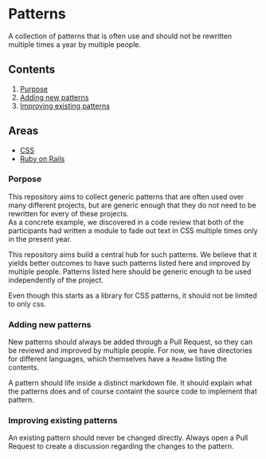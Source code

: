 # Patterns

A collection of patterns that is often use and should not be rewritten multiple
times a year by multiple people.

## Contents
1. [Purpose](#porpose)
2. [Adding new patterns](#adding-new-patterns)
3. [Improving existing patterns](#improving-existing-patterns)

## Areas
* [CSS](https://github.com/railslove/patterns/tree/master/css)
* [Ruby on
  Rails](https://github.com/railslove/patterns/tree/master/ruby_on_rails)

### Porpose

This repository aims to collect generic patterns that are often used over many
different projects, but are generic enough that they do not need to be rewritten
for every of these projects.  
As a concrete example, we discovered in a code review that both of the
participants had written a module to fade out text in CSS multiple times only in
the present year.

This repository aims build a central hub for such patterns. We believe that it
yields better outcomes to have such patterns listed here and improved by
multiple people. Patterns listed here should be generic enough to be used
independently of the project.

Even though this starts as a library for CSS patterns, it should not be limited
to only css.

### Adding new patterns

New patterns should always be added through a Pull Request, so they can be
reviewd and improved by multiple people. For now, we have directories for
different languages, which themselves have a `Readme` listing the contents.

A pattern should life inside a distinct markdown file. It should explain what
the patterns does and of course containt the source code to implement that
pattern.

### Improving existing patterns

An existing pattern should never be changed directly. Always open a Pull Request
to create a discussion regarding the changes to the pattern.
